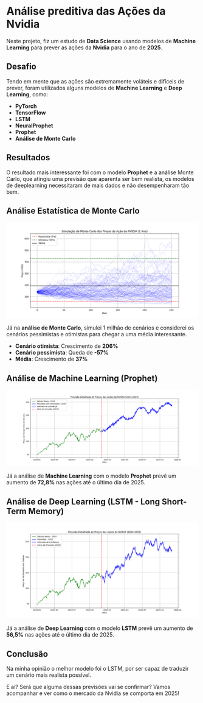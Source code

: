 # Análise preditiva das Ações da Nvidia

Neste projeto, fiz um estudo de **Data Science** usando modelos de **Machine Learning** para prever as ações da **Nvidia** para o ano de **2025**.



## Desafio

Tendo em mente que as ações são extremamente voláteis e difíceis de prever, foram utilizados alguns modelos de **Machine Learning** e **Deep Learning**, como:

- **PyTorch**
- **TensorFlow**
- **LSTM**
- **NeuralProphet**
- **Prophet**
- **Análise de Monte Carlo**



## Resultados

O resultado mais interessante foi com o modelo **Prophet** e a análise Monte Carlo, que atingiu uma previsão que aparenta ser bem realista, os modelos de deeplearning necessitaram de mais dados e não desempenharam tão bem.



## Análise Estatística de Monte Carlo

![Análise de Monte Carlo](foto_nvidia_monte_carlo_final.png)

Já na **análise de Monte Carlo**, simulei 1 milhão de cenários e considerei os cenários pessimistas e otimistas para chegar a uma média interessante.

- **Cenário otimista**: Crescimento de **206%**
- **Cenário pessimista**: Queda de **-57%**
- **Média**: Crescimento de **37%**



## Análise de Machine Learning (Prophet)

![Descrição da Imagem](foto_nvidia_forecasting_prophet_final.png)

Já a análise de **Machine Learning** com o modelo **Prophet** prevê um aumento de **72,8%** nas ações até o último dia de 2025.



## Análise de Deep Learning (LSTM - Long Short-Term Memory)

![Descrição da Imagem](foto_nvidia_forecasting_deeplearning_lstm_redes_neurais.png)

Já a análise de **Deep Learning** com o modelo **LSTM** prevê um aumento de **56,5%** nas ações até o último dia de 2025.




## Conclusão

Na minha opinião o melhor modelo foi o LSTM, por ser capaz de traduzir um cenário mais realista possível.

E aí? Será que alguma dessas previsões vai se confirmar? Vamos acompanhar e ver como o mercado da Nvidia se comporta em 2025!

